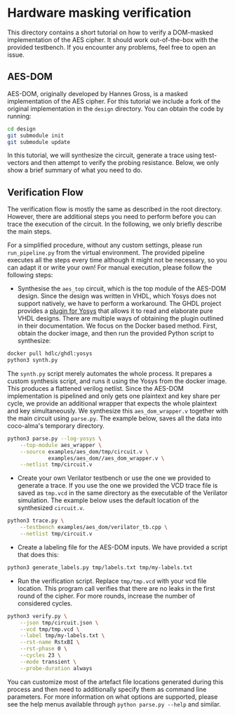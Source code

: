 # Hardware masking verification

This directory contains a short tutorial on how to verify a DOM-masked implementation of the AES cipher.
It should work out-of-the-box with the provided testbench. If you encounter any problems, feel free to open an issue.

## AES-DOM

AES-DOM, originally developed by Hannes Gross, is a masked implementation of the AES cipher. For this tutorial we include a fork of the original implementation in the `design` directory.
You can obtain the code by running:
```bash
cd design
git submodule init
git submodule update
```
In this tutorial, we will synthesize the circuit, generate a trace using test-vectors and then attempt to verify the probing resistance. Below, we only show a brief summary of what you need to do.

## Verification Flow

The verification flow is mostly the same as described in the root directory. However, there are additional steps
you need to perform before you can trace the execution of the circuit. In the following, we only briefly describe
the main steps.

For a simplified procedure, without any custom settings, please run `run_pipeline.py` from the virtual environment. The provided pipeline executes all the steps every time although it might not be necessary, so you can adapt it or write your own! For manual execution, please follow the following steps:

* Synthesise the `aes_top` circuit, which is the top module of the AES-DOM design. 
  Since the design was written in VHDL, which Yosys does not support natively, we have to perform a workaround. The GHDL project provides a [plugin for Yosys](https://github.com/ghdl/ghdl-yosys-plugin) that allows it to read and elaborate pure VHDL designs.
  There are multiple ways of obtaining the plugin outlined in their documentation. 
  We focus on the Docker based method. First, obtain the docker image, and then run the provided Python script to synthesize:

```bash
docker pull hdlc/ghdl:yosys
python3 synth.py
```
  The `synth.py` script merely automates the whole process. It prepares a custom synthesis script, and runs it using the Yosys from the docker image.
  This produces a flattened verilog netlist. Since the AES-DOM implementation is pipelined and only gets one plaintext and key share per cycle, we provide an additional wrapper that expects the whole plaintext and key simultaneously.
  We synthesize this `aes_dom_wrapper.v` together with the main circuit using `parse.py`. The example below, saves all the data into coco-alma's temporary directory.
```bash
python3 parse.py --log-yosys \
    --top-module aes_wrapper \
    --source examples/aes_dom/tmp/circuit.v \
             examples/aes_dom//aes_dom_wrapper.v \
    --netlist tmp/circuit.v
```

* Create your own Verilator testbench or use the one we provided to generate a trace. 
  If you use the one we provided the VCD trace file is saved as `tmp.vcd` in the same directory as the executable of the Verilator simulation. 
  The example below uses the default location of the synthesized `circuit.v`.
```bash
python3 trace.py \
    --testbench examples/aes_dom/verilator_tb.cpp \
    --netlist tmp/circuit.v
```
* Create a labeling file for the AES-DOM inputs. We have provided a script that does this:
```bash
python3 generate_labels.py tmp/labels.txt tmp/my-labels.txt
```
* Run the verification script. Replace `tmp/tmp.vcd` with your vcd file location. 
  This program call verifies that there are no leaks in the first round of the cipher. For more rounds, increase the number of considered cycles.
```bash
python3 verify.py \
    --json tmp/circuit.json \
    --vcd tmp/tmp.vcd \
    --label tmp/my-labels.txt \
    --rst-name RstxBI \
    --rst-phase 0 \
    --cycles 23 \
    --mode transient \
    --probe-duration always
```

You can customize most of the artefact file locations generated during this process and then need to
additionally specify them as command line parameters. For more information on what options are supported,
please see the help menus available through `python parse.py --help` and similar.

